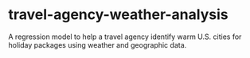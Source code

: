 # travel-agency-weather-analysis
A regression model to help a travel agency identify warm U.S. cities for holiday packages using weather and geographic data.
